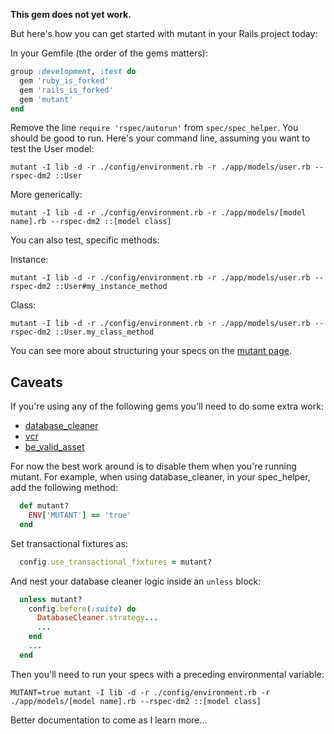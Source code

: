**This gem does not yet work.**

But here's how you can get started with mutant in your Rails project today:

In your Gemfile (the order of the gems matters):

```ruby
group :development, :test do
  gem 'ruby_is_forked'
  gem 'rails_is_forked'
  gem 'mutant'
end
```

Remove the line `require 'rspec/autorun'` from `spec/spec_helper`. You should be good to run. Here's your command line, assuming you want to test the User model:

```
mutant -I lib -d -r ./config/environment.rb -r ./app/models/user.rb --rspec-dm2 ::User
```

More generically:

```
mutant -I lib -d -r ./config/environment.rb -r ./app/models/[model name].rb --rspec-dm2 ::[model class]
```

You can also test, specific methods:

Instance:

```
mutant -I lib -d -r ./config/environment.rb -r ./app/models/user.rb --rspec-dm2 ::User#my_instance_method
```
Class:

```
mutant -I lib -d -r ./config/environment.rb -r ./app/models/user.rb --rspec-dm2 ::User.my_class_method
```

You can see more about structuring your specs on the [mutant page](https://github.com/mbj/mutant).

Caveats
-------

If you're using any of the following gems you'll need to do some extra work:

* [database_cleaner](https://github.com/bmabey/database_cleaner)
* [vcr](https://github.com/vcr/vcr)
* [be_valid_asset](https://github.com/unboxed/be_valid_asset)

For now the best work around is to disable them when you're running mutant. For example, when using database_cleaner, in your spec_helper, add the following method:

```ruby
  def mutant?
    ENV['MUTANT'] == 'true'
  end
```

Set transactional fixtures as:

```ruby
  config.use_transactional_fixtures = mutant?
```

And nest your database cleaner logic inside an `unless` block:

```ruby
  unless mutant?
    config.before(:suite) do
      DatabaseCleaner.strategy...
      ...
    end
    ...
  end
```

Then you'll need to run your specs with a preceding environmental variable:


```
MUTANT=true mutant -I lib -d -r ./config/environment.rb -r ./app/models/[model name].rb --rspec-dm2 ::[model class]
```

Better documentation to come as I learn more...
